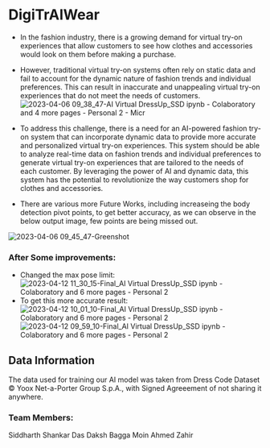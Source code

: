 # DigiTrAIWear

* In the fashion industry, there is a growing demand for virtual try-on experiences that allow customers to see how clothes and accessories would look on them before making a purchase. 
* However, traditional virtual try-on systems often rely on static data and fail to account for the dynamic nature of fashion trends and individual preferences. This can result in inaccurate and unappealing virtual try-on experiences that do not meet the needs of customers.
![2023-04-06 09_38_47-AI Virtual DressUp_SSD ipynb - Colaboratory and 4 more pages - Personal 2 - Micr](https://github.com/SSD-Siddharth/DigiTrAIWear/assets/72315144/56425d6a-b5d4-46d3-89f3-25f11dc6e6a9)

* To address this challenge, there is a need for an AI-powered fashion try-on system that can incorporate dynamic data to provide more accurate and personalized virtual try-on experiences. This system should be able to analyze real-time data on fashion trends and individual preferences to generate virtual try-on experiences that are tailored to the needs of each customer. By leveraging the power of AI and dynamic data, this system has the potential to revolutionize the way customers shop for clothes and accessories.
* There are various more Future Works, including increaseing the body detection pivot points, to get better accuracy, as we can observe in the below output image, few points are being missed out.

![2023-04-06 09_45_47-Greenshot](https://github.com/SSD-Siddharth/DigiTrAIWear/assets/72315144/320f7ee4-cd93-468d-a6bb-70f8f1657d91)



### After Some improvements: 
* Changed the max pose limit:
![2023-04-12 11_30_15-Final_AI Virtual DressUp_SSD ipynb - Colaboratory and 6 more pages - Personal 2 ](https://github.com/SSD-Siddharth/DigiTrAIWear/assets/72315144/65a3ab99-4077-4eeb-b236-687f8aea0ee7)
* To get this more accurate result: ![2023-04-12 10_01_10-Final_AI Virtual DressUp_SSD ipynb - Colaboratory and 6 more pages - Personal 2 ](https://github.com/SSD-Siddharth/DigiTrAIWear/assets/72315144/c8bc4563-ab4c-4122-8a54-25a28c6403de)
![2023-04-12 09_59_10-Final_AI Virtual DressUp_SSD ipynb - Colaboratory and 6 more pages - Personal 2 ](https://github.com/SSD-Siddharth/DigiTrAIWear/assets/72315144/4e45444c-0504-4304-a0eb-d5bf981ff83a)


## Data Information
The data used for training our AI model was taken from Dress Code Dataset © Yoox Net-a-Porter Group S.p.A., with Signed Agreeement of not sharing it anywhere. 

### Team Members: 
Siddharth Shankar Das
Daksh Bagga
Moin Ahmed Zahir
